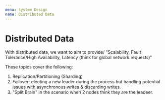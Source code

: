 ```yaml
---
menu: System Design
name: Distributed Data
---
```


# Distributed Data

With distributed data, we want to aim to provide/ "Scalability, Fault Tolerance/High Availability, Latency (think for global network requests)"

These topics cover the following:

1. Replication/Partitioning (Sharding)
2. Failover: electing a new leader during the process but handling potential issues with asynchronous writes & discarding writes.
3. "Split Brain" in the scenario when 2 nodes think they are the leadeer.
